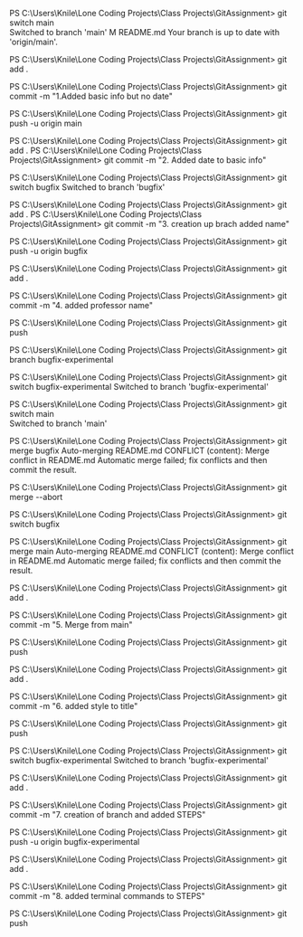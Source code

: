 PS C:\Users\Knile\Lone Coding Projects\Class Projects\GitAssignment> git switch main  
Switched to branch 'main'
M       README.md
Your branch is up to date with 'origin/main'.

PS C:\Users\Knile\Lone Coding Projects\Class Projects\GitAssignment> git add .

PS C:\Users\Knile\Lone Coding Projects\Class Projects\GitAssignment> git commit -m "1.Added basic info but no date"

PS C:\Users\Knile\Lone Coding Projects\Class Projects\GitAssignment> git push -u origin main

PS C:\Users\Knile\Lone Coding Projects\Class Projects\GitAssignment> git add .
PS C:\Users\Knile\Lone Coding Projects\Class Projects\GitAssignment> git commit -m "2. Added date to basic info"    

PS C:\Users\Knile\Lone Coding Projects\Class Projects\GitAssignment> git switch bugfix
Switched to branch 'bugfix'

PS C:\Users\Knile\Lone Coding Projects\Class Projects\GitAssignment> git add .
PS C:\Users\Knile\Lone Coding Projects\Class Projects\GitAssignment> git commit -m "3. creation up brach added name"

PS C:\Users\Knile\Lone Coding Projects\Class Projects\GitAssignment> git push -u origin bugfix

PS C:\Users\Knile\Lone Coding Projects\Class Projects\GitAssignment> git add .

PS C:\Users\Knile\Lone Coding Projects\Class Projects\GitAssignment> git commit -m "4. added professor name"         

PS C:\Users\Knile\Lone Coding Projects\Class Projects\GitAssignment> git push                                       

PS C:\Users\Knile\Lone Coding Projects\Class Projects\GitAssignment> git branch bugfix-experimental

PS C:\Users\Knile\Lone Coding Projects\Class Projects\GitAssignment> git switch bugfix-experimental
Switched to branch 'bugfix-experimental'

PS C:\Users\Knile\Lone Coding Projects\Class Projects\GitAssignment> git switch main               
Switched to branch 'main'

PS C:\Users\Knile\Lone Coding Projects\Class Projects\GitAssignment> git merge bugfix
Auto-merging README.md
CONFLICT (content): Merge conflict in README.md
Automatic merge failed; fix conflicts and then commit the result.

PS C:\Users\Knile\Lone Coding Projects\Class Projects\GitAssignment> git merge --abort

PS C:\Users\Knile\Lone Coding Projects\Class Projects\GitAssignment> git switch bugfix

PS C:\Users\Knile\Lone Coding Projects\Class Projects\GitAssignment> git merge main
Auto-merging README.md
CONFLICT (content): Merge conflict in README.md
Automatic merge failed; fix conflicts and then commit the result.

PS C:\Users\Knile\Lone Coding Projects\Class Projects\GitAssignment> git add .

PS C:\Users\Knile\Lone Coding Projects\Class Projects\GitAssignment> git commit -m "5. Merge from main"

PS C:\Users\Knile\Lone Coding Projects\Class Projects\GitAssignment> git push      

PS C:\Users\Knile\Lone Coding Projects\Class Projects\GitAssignment> git add .

PS C:\Users\Knile\Lone Coding Projects\Class Projects\GitAssignment> git commit -m "6. added style to title"

PS C:\Users\Knile\Lone Coding Projects\Class Projects\GitAssignment> git push

PS C:\Users\Knile\Lone Coding Projects\Class Projects\GitAssignment> git switch bugfix-experimental
Switched to branch 'bugfix-experimental'

PS C:\Users\Knile\Lone Coding Projects\Class Projects\GitAssignment> git add .

PS C:\Users\Knile\Lone Coding Projects\Class Projects\GitAssignment> git commit -m "7. creation of branch and added STEPS"

PS C:\Users\Knile\Lone Coding Projects\Class Projects\GitAssignment> git push -u origin bugfix-experimental

PS C:\Users\Knile\Lone Coding Projects\Class Projects\GitAssignment> git add . 

PS C:\Users\Knile\Lone Coding Projects\Class Projects\GitAssignment> git commit -m "8. added terminal commands to STEPS"    

PS C:\Users\Knile\Lone Coding Projects\Class Projects\GitAssignment> git push   


